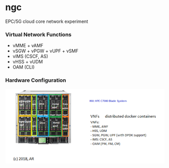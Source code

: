 ngc
=====
EPC/5G cloud core network experiment


### Virtual Network Functions
- vMME + vAMF
- vSGW + vPGW + vUPF + vSMF
- vIMS (CSCF, AS)
- vHSS + vUDM
- OAM (CLI)

### Hardware Configuration
![ar_ngc hardware configuration](ar_ngc_hw.png)






